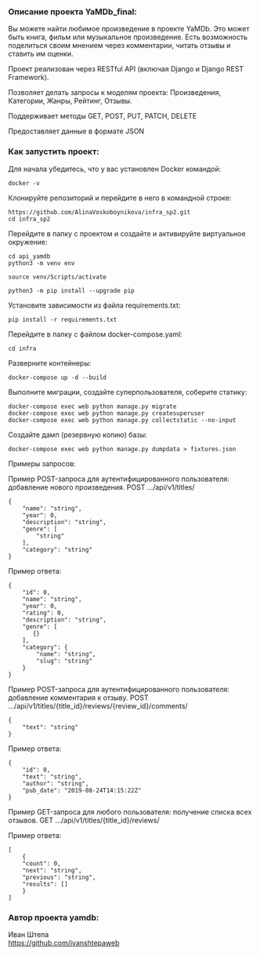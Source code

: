### Описание проекта YaMDb_final:

Вы можете найти любимое произведение в проекте YaMDb. 
Это может быть книга, фильм или музыкальное произведение. Есть возможность поделиться своим мнением через комментарии,
читать отзывы и ставить им оценки.

Проект реализован через RESTful API (включая Django и Django REST Framework).

Позволяет делать запросы к моделям проекта: Произведения, Категории, Жанры, Рейтинг, Отзывы.

Поддерживает методы GET, POST, PUT, PATCH, DELETE

Предоставляет данные в формате JSON

### Как запустить проект:

Для начала убедитесь, что у вас установлен Docker командой:

```
docker -v
```

Клонируйте репозиторий и перейдите в него в командной строке:

```
https://github.com/AlinaVoskoboynikova/infra_sp2.git
cd infra_sp2
```

Перейдите в папку с проектом и создайте и активируйте виртуальное окружение:

```
cd api_yamdb
python3 -m venv env
```

```
source venv/Scripts/activate
```

```
python3 -m pip install --upgrade pip
```

Установите зависимости из файла requirements.txt:

```
pip install -r requirements.txt
```

Перейдите в папку с файлом docker-compose.yaml:

```
cd infra
```

Разверните контейнеры:

```
docker-compose up -d --build
```

Выполните миграции, создайте суперпользователя, соберите статику:

```
docker-compose exec web python manage.py migrate
docker-compose exec web python manage.py createsuperuser
docker-compose exec web python manage.py collectstatic --no-input
```


Создайте дамп (резервную копию) базы:

```
docker-compose exec web python manage.py dumpdata > fixtures.json
```


Примеры запросов:

Пример POST-запроса для аутентифицированного пользователя: добавление нового произведения. POST .../api/v1/titles/

```
{
    "name": "string",
    "year": 0,
    "description": "string",
    "genre": [
        "string"
    ],
    "category": "string"
}
```

Пример ответа:

```
{
    "id": 0,
    "name": "string",
    "year": 0,
    "rating": 0,
    "description": "string",
    "genre": [
       {}
    ],
    "category": {
        "name": "string",
        "slug": "string"
    }
}
```

Пример POST-запроса для аутентифицированного пользователя: добавление комментария к отзыву. POST .../api/v1/titles/{title_id}/reviews/{review_id}/comments/

```
{
    "text": "string"
}
```

Пример ответа:

```
{
    "id": 0,
    "text": "string",
    "author": "string",
    "pub_date": "2019-08-24T14:15:22Z"
}
```

Пример GET-запроса для любого пользователя: получение списка всех отзывов. GET .../api/v1/titles/{title_id}/reviews/


Пример ответа:

```
[
    {
    "count": 0,
    "next": "string",
    "previous": "string",
    "results": []
    }
]
```

### Автор проекта yamdb:
Иван Штепа  
https://github.com/ivanshtepaweb
